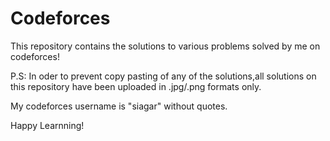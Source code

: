 # Codeforces
 This repository contains the solutions to various problems solved by me on codeforces!
 
 P.S: In oder to prevent copy pasting of any of the solutions,all solutions on this repository have been uploaded in .jpg/.png formats only.
 
 My codeforces username is "siagar" without quotes.
 
 Happy Learnning!
